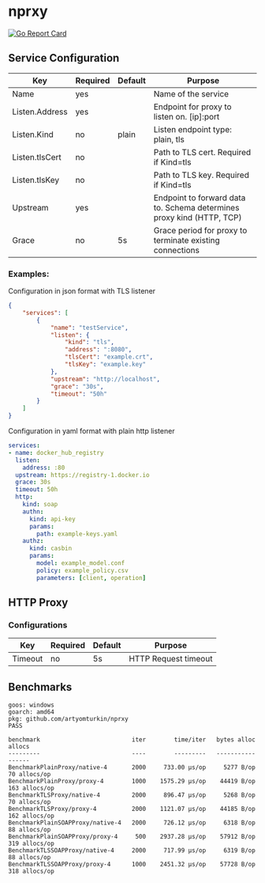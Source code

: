 # nprxy

[![Go Report Card](https://goreportcard.com/badge/github.com/artyomturkin/nprxy)](https://goreportcard.com/report/github.com/artyomturkin/nprxy)

## Service Configuration

|Key|Required|Default|Purpose|
|---|--------|-------|-------|
|Name|yes||Name of the service|
|Listen.Address|yes||Endpoint for proxy to listen on. [ip]:port|
|Listen.Kind|no|plain|Listen endpoint type: plain, tls|
|Listen.tlsCert|no||Path to TLS cert. Required if Kind=tls|
|Listen.tlsKey|no||Path to TLS key. Required if Kind=tls|
|Upstream|yes||Endpoint to forward data to. Schema determines proxy kind (HTTP, TCP)|
|Grace|no|5s|Grace period for proxy to terminate existing connections|

### Examples:

Configuration in json format with TLS listener
```json
{
    "services": [
        {
            "name": "testService",
            "listen": {
                "kind": "tls",
                "address": ":8080",
                "tlsCert": "example.crt",
                "tlsKey": "example.key"
            },
            "upstream": "http://localhost",
            "grace": "30s",
            "timeout": "50h"
        }
    ]
}
```

Configuration in yaml format with plain http listener
```yaml
services:
- name: docker_hub_registry
  listen:
    address: :80
  upstream: https://registry-1.docker.io
  grace: 30s
  timeout: 50h
  http:
    kind: soap
    authn:
      kind: api-key
      params:
        path: example-keys.yaml
    authz:
      kind: casbin
      params:
        model: example_model.conf
        policy: example_policy.csv
        parameters: [client, operation]
```


## HTTP Proxy

### Configurations

|Key|Required|Default|Purpose|
|---|--------|-------|-------|
|Timeout|no|5s|HTTP Request timeout|

## Benchmarks


```
goos: windows
goarch: amd64
pkg: github.com/artyomturkin/nprxy
PASS

benchmark                          iter        time/iter   bytes alloc          allocs
---------                          ----        ---------   -----------          ------
BenchmarkPlainProxy/native-4       2000     733.00 μs/op     5277 B/op    70 allocs/op
BenchmarkPlainProxy/proxy-4        1000    1575.29 μs/op    44419 B/op   163 allocs/op
BenchmarkTLSProxy/native-4         2000     896.47 μs/op     5268 B/op    70 allocs/op
BenchmarkTLSProxy/proxy-4          2000    1121.07 μs/op    44185 B/op   162 allocs/op
BenchmarkPlainSOAPProxy/native-4   2000     726.12 μs/op     6318 B/op    88 allocs/op
BenchmarkPlainSOAPProxy/proxy-4     500    2937.28 μs/op    57912 B/op   319 allocs/op
BenchmarkTLSSOAPProxy/native-4     2000     717.99 μs/op     6319 B/op    88 allocs/op
BenchmarkTLSSOAPProxy/proxy-4      1000    2451.32 μs/op    57728 B/op   318 allocs/op
```